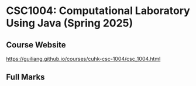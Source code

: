 # CSC1004: Computational Laboratory Using Java (Spring 2025)

## Course Website
https://guiliang.github.io/courses/cuhk-csc-1004/csc_1004.html

## Full Marks

